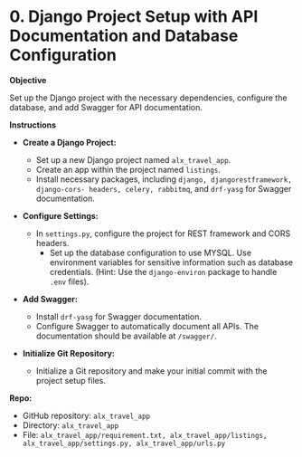 # 0\. Django Project Setup with API Documentation and Database Configuration

**Objective**

Set up the Django project with the necessary dependencies, configure the database, and add Swagger for API documentation.

**Instructions**

- **Create a Django Project:**
    
    - Set up a new Django project named `alx_travel_app`.
    - Create an app within the project named `listings`.
    - Install necessary packages, including `django, djangorestframework, django-cors- headers, celery, rabbitmq`, and `drf-yasg` for Swagger documentation.
- **Configure Settings:**
    
    - In `settings.py`, configure the project for REST framework and CORS headers.
        - Set up the database configuration to use MYSQL. Use environment variables for sensitive information such as database credentials. (Hint: Use the `django-environ` package to handle `.env` files).
- **Add Swagger:**
    
    - Install `drf-yasg` for Swagger documentation.
    - Configure Swagger to automatically document all APIs. The documentation should be available at `/swagger/`.
- **Initialize Git Repository:**
    
    - Initialize a Git repository and make your initial commit with the project setup files.

**Repo:**

- GitHub repository: `alx_travel_app`
- Directory: `alx_travel_app`
- File: `alx_travel_app/requirement.txt, alx_travel_app/listings, alx_travel_app/settings.py, alx_travel_app/urls.py`
